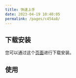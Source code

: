```yaml
---
title: 快速上手
date: 2023-04-19 10:40:05
permalink: /pages/c454a8/
---
```


## 下载安装

您可以通过这个[页面](/pages/53ff34/)进行下载安装。

## 使用

